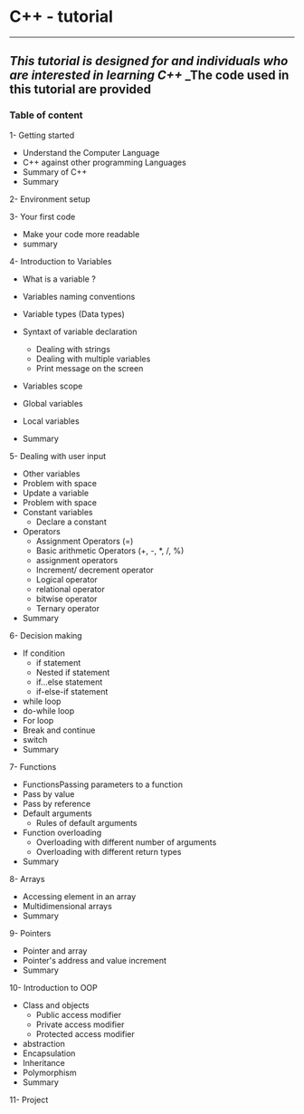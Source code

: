 # __C++ - tutorial__
---
_This tutorial is designed for and individuals who are interested in learning C++_
_The code used in this tutorial are provided
---

### Table of content

1- Getting started
- Understand the Computer Language
- C++ against other programming Languages
- Summary of C++
- Summary

2- Environment setup

3- Your first code
- Make your code more readable
- summary

4- Introduction to Variables
  - What is a variable ?
  - Variables naming conventions
  - Variable types (Data types)
- Syntaxt of variable declaration
  - Dealing with strings
  - Dealing with multiple variables
  - Print message on the screen
-  Variables scope
  - Global variables
  - Local variables

- Summary

5- Dealing with user input
- Other variables
- Problem with space
- Update a variable
- Problem with space
- Constant variables
  - Declare a constant
- Operators
  - Assignment Operators (=)
  - Basic arithmetic Operators (+, -, *, /, %)
  - assignment operators
  - Increment/ decrement operator
  - Logical operator
  - relational operator
  - bitwise operator
  - Ternary operator
- Summary

6- Decision making
- If condition
  - if statement
  - Nested if statement
  - if...else statement
  - if-else-if statement
- while loop
- do-while loop
- For loop
- Break and continue
- switch
- Summary

7- Functions
- FunctionsPassing parameters to a function
 - Pass by value
 - Pass by reference
- Default arguments
  - Rules of default arguments
- Function overloading
  - Overloading with different number of arguments
  - Overloading with different return types
- Summary

8- Arrays
- Accessing element in an array
- Multidimensional arrays
- Summary

9- Pointers
- Pointer and array
- Pointer's address and value increment
- Summary

10- Introduction to OOP
- Class and objects
  - Public access modifier
  - Private access modifier
  - Protected access modifier
- abstraction
- Encapsulation
- Inheritance
- Polymorphism
- Summary

11- Project
